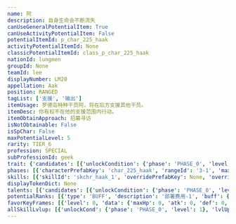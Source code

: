 ```yaml
---
name: 阿
description: 自身生命会不断流失
canUseGeneralPotentialItem: True
canUseActivityPotentialItem: False
potentialItemId: p_char_225_haak
activityPotentialItemId: None
classicPotentialItemId: class_p_char_225_haak
nationId: lungmen
groupId: None
teamId: lee
displayNumber: LM20
appellation: Aak
position: RANGED
tagList: ['支援', '输出']
itemUsage: 罗德岛特种干员阿，将在后方支援其他干员。
itemDesc: 你有权不在他的支援范围内行动。
itemObtainApproach: 招募寻访
isNotObtainable: False
isSpChar: False
maxPotentialLevel: 5
rarity: TIER_6
profession: SPECIAL
subProfessionId: geek
trait: {'candidates': [{'unlockCondition': {'phase': 'PHASE_0', 'level': 1}, 'requiredPotentialRank': 0, 'blackboard': [{'key': 'hp_ratio', 'value': 0.03, 'valueStr': None}], 'overrideDescripton': None, 'prefabKey': None, 'rangeId': None}]}
phases: [{'characterPrefabKey': 'char_225_haak', 'rangeId': '3-1', 'maxLevel': 50, 'attributesKeyFrames': [{'level': 1, 'data': {'maxHp': 865, 'atk': 247, 'def': 58, 'magicResistance': 10.0, 'cost': 11, 'blockCnt': 1, 'moveSpeed': 1.0, 'attackSpeed': 100.0, 'baseAttackTime': 1.3, 'respawnTime': 70, 'hpRecoveryPerSec': 0.0, 'spRecoveryPerSec': 1.0, 'maxDeployCount': 1, 'maxDeckStackCnt': 0, 'tauntLevel': 0, 'massLevel': 0, 'baseForceLevel': 0, 'stunImmune': False, 'silenceImmune': False, 'sleepImmune': False, 'frozenImmune': False, 'levitateImmune': False}}, {'level': 50, 'data': {'maxHp': 1236, 'atk': 413, 'def': 90, 'magicResistance': 10.0, 'cost': 11, 'blockCnt': 1, 'moveSpeed': 1.0, 'attackSpeed': 100.0, 'baseAttackTime': 1.3, 'respawnTime': 70, 'hpRecoveryPerSec': 0.0, 'spRecoveryPerSec': 1.0, 'maxDeployCount': 1, 'maxDeckStackCnt': 0, 'tauntLevel': 0, 'massLevel': 0, 'baseForceLevel': 0, 'stunImmune': False, 'silenceImmune': False, 'sleepImmune': False, 'frozenImmune': False, 'levitateImmune': False}}], 'evolveCost': None}, {'characterPrefabKey': 'char_225_haak', 'rangeId': '3-3', 'maxLevel': 80, 'attributesKeyFrames': [{'level': 1, 'data': {'maxHp': 1236, 'atk': 413, 'def': 90, 'magicResistance': 10.0, 'cost': 13, 'blockCnt': 1, 'moveSpeed': 1.0, 'attackSpeed': 100.0, 'baseAttackTime': 1.3, 'respawnTime': 70, 'hpRecoveryPerSec': 0.0, 'spRecoveryPerSec': 1.0, 'maxDeployCount': 1, 'maxDeckStackCnt': 0, 'tauntLevel': 0, 'massLevel': 0, 'baseForceLevel': 0, 'stunImmune': False, 'silenceImmune': False, 'sleepImmune': False, 'frozenImmune': False, 'levitateImmune': False}}, {'level': 80, 'data': {'maxHp': 1627, 'atk': 583, 'def': 121, 'magicResistance': 10.0, 'cost': 13, 'blockCnt': 1, 'moveSpeed': 1.0, 'attackSpeed': 100.0, 'baseAttackTime': 1.3, 'respawnTime': 70, 'hpRecoveryPerSec': 0.0, 'spRecoveryPerSec': 1.0, 'maxDeployCount': 1, 'maxDeckStackCnt': 0, 'tauntLevel': 0, 'massLevel': 0, 'baseForceLevel': 0, 'stunImmune': False, 'silenceImmune': False, 'sleepImmune': False, 'frozenImmune': False, 'levitateImmune': False}}], 'evolveCost': [{'id': '3281', 'count': 5, 'type': 'MATERIAL'}, {'id': '30022', 'count': 8, 'type': 'MATERIAL'}, {'id': '30042', 'count': 5, 'type': 'MATERIAL'}]}, {'characterPrefabKey': 'char_225_haak', 'rangeId': '3-3', 'maxLevel': 90, 'attributesKeyFrames': [{'level': 1, 'data': {'maxHp': 1627, 'atk': 583, 'def': 121, 'magicResistance': 10.0, 'cost': 13, 'blockCnt': 1, 'moveSpeed': 1.0, 'attackSpeed': 100.0, 'baseAttackTime': 1.3, 'respawnTime': 70, 'hpRecoveryPerSec': 0.0, 'spRecoveryPerSec': 1.0, 'maxDeployCount': 1, 'maxDeckStackCnt': 0, 'tauntLevel': 0, 'massLevel': 0, 'baseForceLevel': 0, 'stunImmune': False, 'silenceImmune': False, 'sleepImmune': False, 'frozenImmune': False, 'levitateImmune': False}}, {'level': 90, 'data': {'maxHp': 2034, 'atk': 703, 'def': 152, 'magicResistance': 10.0, 'cost': 13, 'blockCnt': 1, 'moveSpeed': 1.0, 'attackSpeed': 100.0, 'baseAttackTime': 1.3, 'respawnTime': 70, 'hpRecoveryPerSec': 0.0, 'spRecoveryPerSec': 1.0, 'maxDeployCount': 1, 'maxDeckStackCnt': 0, 'tauntLevel': 0, 'massLevel': 0, 'baseForceLevel': 0, 'stunImmune': False, 'silenceImmune': False, 'sleepImmune': False, 'frozenImmune': False, 'levitateImmune': False}}], 'evolveCost': [{'id': '3283', 'count': 4, 'type': 'MATERIAL'}, {'id': '30135', 'count': 4, 'type': 'MATERIAL'}, {'id': '31014', 'count': 7, 'type': 'MATERIAL'}]}]
skills: [{'skillId': 'skchr_haak_1', 'overridePrefabKey': None, 'overrideTokenKey': None, 'levelUpCostCond': [{'unlockCond': {'phase': 'PHASE_2', 'level': 1}, 'lvlUpTime': 28800, 'levelUpCost': [{'id': '3303', 'count': 8, 'type': 'MATERIAL'}, {'id': '31014', 'count': 4, 'type': 'MATERIAL'}, {'id': '30013', 'count': 11, 'type': 'MATERIAL'}]}, {'unlockCond': {'phase': 'PHASE_2', 'level': 1}, 'lvlUpTime': 57600, 'levelUpCost': [{'id': '3303', 'count': 12, 'type': 'MATERIAL'}, {'id': '30094', 'count': 4, 'type': 'MATERIAL'}, {'id': '30074', 'count': 9, 'type': 'MATERIAL'}]}, {'unlockCond': {'phase': 'PHASE_2', 'level': 1}, 'lvlUpTime': 86400, 'levelUpCost': [{'id': '3303', 'count': 15, 'type': 'MATERIAL'}, {'id': '30115', 'count': 6, 'type': 'MATERIAL'}, {'id': '31024', 'count': 6, 'type': 'MATERIAL'}]}], 'unlockCond': {'phase': 'PHASE_0', 'level': 1}}, {'skillId': 'skchr_haak_2', 'overridePrefabKey': None, 'overrideTokenKey': None, 'levelUpCostCond': [{'unlockCond': {'phase': 'PHASE_2', 'level': 1}, 'lvlUpTime': 28800, 'levelUpCost': [{'id': '3303', 'count': 8, 'type': 'MATERIAL'}, {'id': '30044', 'count': 4, 'type': 'MATERIAL'}, {'id': '31023', 'count': 4, 'type': 'MATERIAL'}]}, {'unlockCond': {'phase': 'PHASE_2', 'level': 1}, 'lvlUpTime': 57600, 'levelUpCost': [{'id': '3303', 'count': 12, 'type': 'MATERIAL'}, {'id': '30104', 'count': 4, 'type': 'MATERIAL'}, {'id': '30084', 'count': 7, 'type': 'MATERIAL'}]}, {'unlockCond': {'phase': 'PHASE_2', 'level': 1}, 'lvlUpTime': 86400, 'levelUpCost': [{'id': '3303', 'count': 15, 'type': 'MATERIAL'}, {'id': '30135', 'count': 6, 'type': 'MATERIAL'}, {'id': '31014', 'count': 6, 'type': 'MATERIAL'}]}], 'unlockCond': {'phase': 'PHASE_1', 'level': 1}}, {'skillId': 'skchr_haak_3', 'overridePrefabKey': None, 'overrideTokenKey': None, 'levelUpCostCond': [{'unlockCond': {'phase': 'PHASE_2', 'level': 1}, 'lvlUpTime': 28800, 'levelUpCost': [{'id': '3303', 'count': 8, 'type': 'MATERIAL'}, {'id': '30054', 'count': 4, 'type': 'MATERIAL'}, {'id': '31013', 'count': 4, 'type': 'MATERIAL'}]}, {'unlockCond': {'phase': 'PHASE_2', 'level': 1}, 'lvlUpTime': 57600, 'levelUpCost': [{'id': '3303', 'count': 12, 'type': 'MATERIAL'}, {'id': '31024', 'count': 4, 'type': 'MATERIAL'}, {'id': '30104', 'count': 8, 'type': 'MATERIAL'}]}, {'unlockCond': {'phase': 'PHASE_2', 'level': 1}, 'lvlUpTime': 86400, 'levelUpCost': [{'id': '3303', 'count': 15, 'type': 'MATERIAL'}, {'id': '30125', 'count': 6, 'type': 'MATERIAL'}, {'id': '31024', 'count': 5, 'type': 'MATERIAL'}]}], 'unlockCond': {'phase': 'PHASE_2', 'level': 1}}]
displayTokenDict: None
talents: [{'candidates': [{'unlockCondition': {'phase': 'PHASE_0', 'level': 1}, 'requiredPotentialRank': 0, 'prefabKey': '1', 'name': '混合药物射击', 'description': '每次攻击时会随机触发下列效果之一：回复自身生命13%；当次攻击力提升至130%；目标<$ba.sluggish>停顿</>1秒；目标<$ba.stun>晕眩</>0.6秒', 'rangeId': None, 'blackboard': [{'key': 'hp_ratio', 'value': 0.13, 'valueStr': None}, {'key': 'atk_scale', 'value': 1.3, 'valueStr': None}, {'key': 'sluggish', 'value': 1.0, 'valueStr': None}, {'key': 'stun', 'value': 0.6, 'valueStr': None}], 'tokenKey': None}, {'unlockCondition': {'phase': 'PHASE_1', 'level': 1}, 'requiredPotentialRank': 0, 'prefabKey': '1', 'name': '混合药物射击', 'description': '每次攻击时会随机触发下列效果之一：回复自身生命14%；当次攻击力提升至140%；目标<$ba.sluggish>停顿</>1.2秒；目标<$ba.stun>晕眩</>0.8秒', 'rangeId': None, 'blackboard': [{'key': 'hp_ratio', 'value': 0.14, 'valueStr': None}, {'key': 'atk_scale', 'value': 1.4, 'valueStr': None}, {'key': 'sluggish', 'value': 1.2, 'valueStr': None}, {'key': 'stun', 'value': 0.8, 'valueStr': None}], 'tokenKey': None}, {'unlockCondition': {'phase': 'PHASE_2', 'level': 1}, 'requiredPotentialRank': 0, 'prefabKey': '1', 'name': '混合药物射击', 'description': '每次攻击时会随机触发下列效果之一：回复自身生命15%；当次攻击力提升至150%；目标<$ba.sluggish>停顿</>1.4秒；目标<$ba.stun>晕眩</>1秒', 'rangeId': None, 'blackboard': [{'key': 'hp_ratio', 'value': 0.15, 'valueStr': None}, {'key': 'atk_scale', 'value': 1.5, 'valueStr': None}, {'key': 'sluggish', 'value': 1.4, 'valueStr': None}, {'key': 'stun', 'value': 1.0, 'valueStr': None}], 'tokenKey': None}]}, {'candidates': [{'unlockCondition': {'phase': 'PHASE_2', 'level': 1}, 'requiredPotentialRank': 0, 'prefabKey': '2', 'name': '药剂扩散', 'description': '自身受到的治疗量+20%', 'rangeId': None, 'blackboard': [{'key': 'heal_scale', 'value': 1.2, 'valueStr': None}], 'tokenKey': None}, {'unlockCondition': {'phase': 'PHASE_2', 'level': 1}, 'requiredPotentialRank': 4, 'prefabKey': '2', 'name': '药剂扩散', 'description': '自身受到的治疗量+25%<@ba.talpu>（+5%）</>', 'rangeId': None, 'blackboard': [{'key': 'heal_scale', 'value': 1.25, 'valueStr': None}], 'tokenKey': None}]}]
potentialRanks: [{'type': 'BUFF', 'description': '部署费用-1', 'buff': {'attributes': {'abnormalFlags': None, 'abnormalImmunes': None, 'abnormalAntis': None, 'abnormalCombos': None, 'abnormalComboImmunes': None, 'attributeModifiers': [{'attributeType': 'COST', 'formulaItem': 'ADDITION', 'value': -1.0, 'loadFromBlackboard': False, 'fetchBaseValueFromSourceEntity': False}]}}, 'equivalentCost': None}, {'type': 'BUFF', 'description': '再部署时间-4秒', 'buff': {'attributes': {'abnormalFlags': None, 'abnormalImmunes': None, 'abnormalAntis': None, 'abnormalCombos': None, 'abnormalComboImmunes': None, 'attributeModifiers': [{'attributeType': 'RESPAWN_TIME', 'formulaItem': 'ADDITION', 'value': -4.0, 'loadFromBlackboard': False, 'fetchBaseValueFromSourceEntity': False}]}}, 'equivalentCost': None}, {'type': 'BUFF', 'description': '生命上限+150', 'buff': {'attributes': {'abnormalFlags': None, 'abnormalImmunes': None, 'abnormalAntis': None, 'abnormalCombos': None, 'abnormalComboImmunes': None, 'attributeModifiers': [{'attributeType': 'MAX_HP', 'formulaItem': 'ADDITION', 'value': 150.0, 'loadFromBlackboard': False, 'fetchBaseValueFromSourceEntity': False}]}}, 'equivalentCost': None}, {'type': 'CUSTOM', 'description': '第二天赋效果增强', 'buff': None, 'equivalentCost': None}, {'type': 'BUFF', 'description': '部署费用-1', 'buff': {'attributes': {'abnormalFlags': None, 'abnormalImmunes': None, 'abnormalAntis': None, 'abnormalCombos': None, 'abnormalComboImmunes': None, 'attributeModifiers': [{'attributeType': 'COST', 'formulaItem': 'ADDITION', 'value': -1.0, 'loadFromBlackboard': False, 'fetchBaseValueFromSourceEntity': False}]}}, 'equivalentCost': None}]
favorKeyFrames: [{'level': 0, 'data': {'maxHp': 0, 'atk': 0, 'def': 0, 'magicResistance': 0.0, 'cost': 0, 'blockCnt': 0, 'moveSpeed': 0.0, 'attackSpeed': 0.0, 'baseAttackTime': 0.0, 'respawnTime': 0, 'hpRecoveryPerSec': 0.0, 'spRecoveryPerSec': 0.0, 'maxDeployCount': 0, 'maxDeckStackCnt': 0, 'tauntLevel': 0, 'massLevel': 0, 'baseForceLevel': 0, 'stunImmune': False, 'silenceImmune': False, 'sleepImmune': False, 'frozenImmune': False, 'levitateImmune': False}}, {'level': 50, 'data': {'maxHp': 300, 'atk': 50, 'def': 0, 'magicResistance': 0.0, 'cost': 0, 'blockCnt': 0, 'moveSpeed': 0.0, 'attackSpeed': 0.0, 'baseAttackTime': 0.0, 'respawnTime': 0, 'hpRecoveryPerSec': 0.0, 'spRecoveryPerSec': 0.0, 'maxDeployCount': 0, 'maxDeckStackCnt': 0, 'tauntLevel': 0, 'massLevel': 0, 'baseForceLevel': 0, 'stunImmune': False, 'silenceImmune': False, 'sleepImmune': False, 'frozenImmune': False, 'levitateImmune': False}}]
allSkillLvlup: [{'unlockCond': {'phase': 'PHASE_0', 'level': 1}, 'lvlUpCost': [{'id': '3301', 'count': 5, 'type': 'MATERIAL'}]}, {'unlockCond': {'phase': 'PHASE_0', 'level': 1}, 'lvlUpCost': [{'id': '3301', 'count': 5, 'type': 'MATERIAL'}, {'id': '30021', 'count': 5, 'type': 'MATERIAL'}, {'id': '30051', 'count': 4, 'type': 'MATERIAL'}]}, {'unlockCond': {'phase': 'PHASE_0', 'level': 1}, 'lvlUpCost': [{'id': '3302', 'count': 8, 'type': 'MATERIAL'}, {'id': '30032', 'count': 5, 'type': 'MATERIAL'}]}, {'unlockCond': {'phase': 'PHASE_1', 'level': 1}, 'lvlUpCost': [{'id': '3302', 'count': 8, 'type': 'MATERIAL'}, {'id': '30042', 'count': 4, 'type': 'MATERIAL'}, {'id': '30022', 'count': 3, 'type': 'MATERIAL'}]}, {'unlockCond': {'phase': 'PHASE_1', 'level': 1}, 'lvlUpCost': [{'id': '3302', 'count': 8, 'type': 'MATERIAL'}, {'id': '31023', 'count': 6, 'type': 'MATERIAL'}]}, {'unlockCond': {'phase': 'PHASE_1', 'level': 1}, 'lvlUpCost': [{'id': '3303', 'count': 8, 'type': 'MATERIAL'}, {'id': '30053', 'count': 3, 'type': 'MATERIAL'}, {'id': '30073', 'count': 6, 'type': 'MATERIAL'}]}]
---
```


